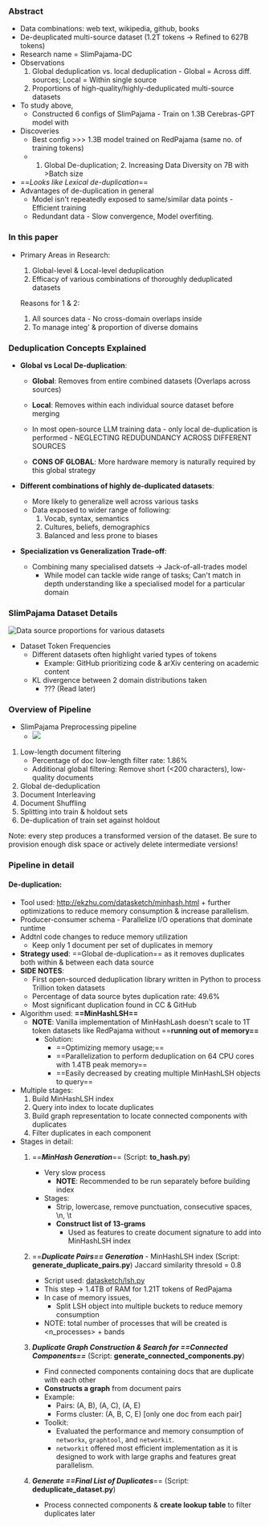 ### Abstract
- Data combinations: web text, wikipedia, github, books
- De-deuplicated multi-source dataset (1.2T tokens -> Refined to 627B tokens)
- Research name = SlimPajama-DC
- Observations
	1. Global deduplication vs. local deduplication
			- Global = Across diff. sources; Local = Within single source
	2. Proportions of high-quality/highly-deduplicated multi-source datasets
- To study above,
	- Constructed 6 configs of SlimPajama
			- Train on 1.3B Cerebras-GPT model with
- Discoveries
	- Best config >>> 1.3B model trained on RedPajama (same no. of training tokens)
	- 1. Global De-duplication; 2. Increasing Data Diversity on 7B with >Batch size
- ==*Looks like Lexical de-duplication*==
- Advantages of de-duplication in general
	- Model isn't repeatedly exposed to same/similar data points - Efficient training
	- Redundant data - Slow convergence, Model overfiting.	
	
### In this paper
- Primary Areas in Research:
	1. Global-level & Local-level deduplication
	2. Efficacy of various combinations of thoroughly deduplicated datasets

	Reasons for 1 & 2:
	1. All sources data - No cross-domain overlaps inside
	2. To manage integ' & proportion of diverse domains

### Deduplication Concepts Explained

- **Global vs Local De-duplication**:
	- **Global**: Removes from entire combined datasets (Overlaps across sources)
	- **Local**: Removes within each individual source dataset before merging

	- In most open-source LLM training data - only local de-duplication is performed - NEGLECTING REDUDUNDANCY ACROSS DIFFERENT SOURCES

	- **CONS OF GLOBAL**: More hardware memory is naturally required by this global strategy

- **Different combinations of highly de-duplicated datasets**:
	- More likely to generalize well across various tasks
	- Data exposed to wider range of following:
		1. Vocab, syntax, semantics
		2. Cultures, beliefs, demographics
		3. Balanced and less prone to biases

- **Specialization vs Generalization Trade-off**:
	- Combining many specialised datsets -> Jack-of-all-trades model
		- While model can tackle wide range of tasks; Can't match in depth understanding like a specialised model for a particular domain


### SlimPajama Dataset Details

![Data source proportions for various datasets](dataset_proportions.png)

- Dataset Token Frequencies
	- Different datasets often highlight varied types of tokens
		- Example: GitHub prioritizing code & arXiv centering on academic content
	- KL divergence between 2 domain distributions taken
		- ??? (Read later)

### Overview of Pipeline

- SlimPajama Preprocessing pipeline
	- ![](slimpajama_pipeline.png)

1. Low-length document filtering
	- Percentage of doc low-length filter rate: 1.86%
	- Additional global filtering: Remove short (<200 characters), low-quality documents
2. Global de-deduplication
3. Document Interleaving
4. Document Shuffling
5. Splitting into train & holdout sets
6. De-duplication of train set against holdout

Note: every step produces a transformed version of the dataset. Be sure to provision enough disk space or actively delete intermediate versions!

### Pipeline in detail

#### De-duplication:
- Tool used: http://ekzhu.com/datasketch/minhash.html + further optimizations to reduce memory consumption & increase parallelism.
- Producer-consumer schema - Parallelize I/O operations that dominate runtime
- Addtnl code changes to reduce memory utilization 
	- Keep only 1 document per set of duplicates in memory
- **Strategy used**: ==Global de-duplication== as it removes duplicates both within & between each data source
- **SIDE NOTES**: 
    - First open-sourced deduplication library written in Python to process Trillion token datasets
    - Percentage of data source bytes duplication rate: 49.6%
    - Most significant duplication found in CC & GitHub
- Algorithm used: **==MinHashLSH==**
    - **NOTE**: Vanilla implementation of MinHashLash doesn't scale to 1T token datasets like RedPajama without ==**running out of memory==**
        - Solution: 
            - ==Optimizing memory usage;== 
            - ==Parallelization to perform deduplication on 64 CPU cores with 1.4TB peak memory==
            - ==Easily decreased by creating multiple MinHashLSH objects to query==
- Multiple stages:
	1. Build MinHashLSH index
	2. Query into index to locate duplicates
	3. Build graph representation to locate connected components with duplicates
	4. Filter duplicates in each component
- Stages in detail:
    1. ==***MinHash Generation***== (Script: **to_hash.py**)
        - Very slow process
            - **NOTE**: Recommended to be run separately before building index
        - Stages:
            - Strip, lowercase, remove punctuation, consecutive spaces, \n, \t
            - **Construct list of 13-grams**
                - Used as features to create document signature to add into MinHashLSH index
    2. ==***Duplicate Pairs== Generation*** - MinHashLSH index (Script: **generate_duplicate_pairs.py**)
        Jaccard similarity thresold = 0.8
        - Script used: [datasketch/lsh.py](https://github.com/ekzhu/datasketch/blob/master/datasketch/lsh.py#L22)
        - This step -> 1.4TB of RAM for 1.21T tokens of RedPajama
        - In case of memory issues,
            - Split LSH object into multiple buckets to reduce memory consumption
        - NOTE: total number of processes that will be created is <n_processes> + bands

    3. ***Duplicate Graph Construction & Search for ==Connected Components==*** (Script: **generate_connected_components.py**)
        - Find connected components containing docs that are duplicate with each other
        - **Constructs a graph** from document pairs
        - Example: 
            - Pairs: (A, B), (A, C), (A, E)
            - Forms cluster: (A, B, C, E)  [only one doc from each pair]
        - Toolkit: 
            - Evaluated the performance and memory consumption of `networkx`, `graphtool`, and `networkit`. 
            - `networkit` offered most efficient implementation as it is designed to work with large graphs and features great parallelism.

	4. ***Generate ==Final List of Duplicates***== (Script: **deduplicate_dataset.py**)
        - Process connected components & **create lookup table** to filter duplicates later

